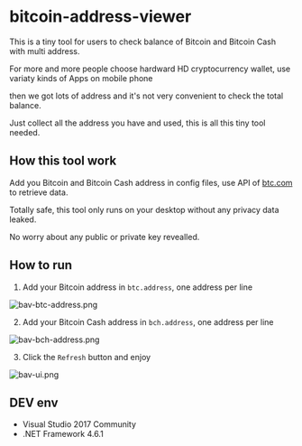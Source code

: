 # bitcoin-address-viewer

This is a tiny tool for users to check balance of Bitcoin and Bitcoin Cash with multi address.

For more and more people choose hardward HD cryptocurrency wallet, use variaty kinds of Apps on mobile phone

then we got lots of address and it's not very convenient to check the total balance.

Just collect all the address you have and used, this is all this tiny tool needed.

## How this tool work

Add you Bitcoin and Bitcoin Cash address in config files, use API of [btc.com](https://btc.com/) to retrieve data.

Totally safe, this tool only runs on your desktop without any privacy data leaked.

No worry about any public or private key revealled.

## How to run

1. Add your Bitcoin address in `btc.address`, one address per line

![bav-btc-address.png](https://ol0jbsdum.qnssl.com/bav-btc-address.png)

2. Add your Bitcoin Cash address in `bch.address`, one address per line

![bav-bch-address.png](https://ol0jbsdum.qnssl.com/bav-bch-address.png)

3. Click the `Refresh` button and enjoy

![bav-ui.png](https://ol0jbsdum.qnssl.com/bav-ui.png)

## DEV env

* Visual Studio 2017 Community
* .NET Framework 4.6.1

